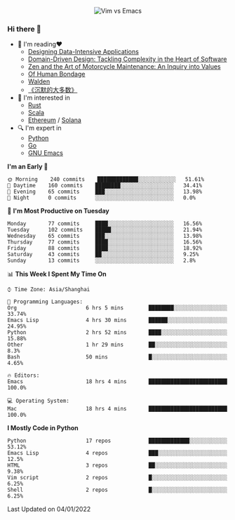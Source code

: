 <p align="center">
    <img src="https://gist.githubusercontent.com/coldnight/e696baffb094e71c96cb302118878eae/raw/40ea5053a6f66cc65f90f437e4173497da225958/banner.gif" alt="Vim vs Emacs" />
</p>

### Hi there 👋

- 📖 I'm reading❤️
    + [Designing Data-Intensive Applications](https://www.oreilly.com/library/view/designing-data-intensive-applications/9781491903063/)
    + [Domain-Driven Design: Tackling Complexity in the Heart of Software](https://www.dddcommunity.org/book/evans_2003/)
    + [Zen and the Art of Motorcycle Maintenance: An Inquiry into Values](https://en.wikipedia.org/wiki/Zen_and_the_Art_of_Motorcycle_Maintenance)
    + [Of Human Bondage](https://en.wikipedia.org/wiki/Of_Human_Bondage)
    + [Walden](https://en.wikipedia.org/wiki/Walden)
    + [《沉默的大多数》](https://en.wikipedia.org/wiki/Silent_majority)
- 🌱 I'm interested in
    + [Rust](https://www.rust-lang.org/)
    + [Scala](https://www.scala-lang.org/)
    + [Ethereum](https://ethereum.org/en/) / [Solana](https://solana.com/)
- 🔍 I'm expert in
    + [Python](https://www.python.org/)
    + [Go](https://go.dev/)
    + [GNU Emacs](https://www.gnu.org/software/emacs/)

<!--START_SECTION:waka-->
**I'm an Early 🐤** 

```text
🌞 Morning    240 commits    █████████████░░░░░░░░░░░░   51.61% 
🌆 Daytime    160 commits    ████████░░░░░░░░░░░░░░░░░   34.41% 
🌃 Evening    65 commits     ███░░░░░░░░░░░░░░░░░░░░░░   13.98% 
🌙 Night      0 commits      ░░░░░░░░░░░░░░░░░░░░░░░░░   0.0%

```
📅 **I'm Most Productive on Tuesday** 

```text
Monday       77 commits     ████░░░░░░░░░░░░░░░░░░░░░   16.56% 
Tuesday      102 commits    █████░░░░░░░░░░░░░░░░░░░░   21.94% 
Wednesday    65 commits     ███░░░░░░░░░░░░░░░░░░░░░░   13.98% 
Thursday     77 commits     ████░░░░░░░░░░░░░░░░░░░░░   16.56% 
Friday       88 commits     ████░░░░░░░░░░░░░░░░░░░░░   18.92% 
Saturday     43 commits     ██░░░░░░░░░░░░░░░░░░░░░░░   9.25% 
Sunday       13 commits     ░░░░░░░░░░░░░░░░░░░░░░░░░   2.8%

```


📊 **This Week I Spent My Time On** 

```text
⌚︎ Time Zone: Asia/Shanghai

💬 Programming Languages: 
Org                      6 hrs 5 mins        ████████░░░░░░░░░░░░░░░░░   33.74% 
Emacs Lisp               4 hrs 30 mins       ██████░░░░░░░░░░░░░░░░░░░   24.95% 
Python                   2 hrs 52 mins       ████░░░░░░░░░░░░░░░░░░░░░   15.88% 
Other                    1 hr 29 mins        ██░░░░░░░░░░░░░░░░░░░░░░░   8.3% 
Bash                     50 mins             █░░░░░░░░░░░░░░░░░░░░░░░░   4.65%

🔥 Editors: 
Emacs                    18 hrs 4 mins       █████████████████████████   100.0%

💻 Operating System: 
Mac                      18 hrs 4 mins       █████████████████████████   100.0%

```

**I Mostly Code in Python** 

```text
Python                   17 repos            █████████████░░░░░░░░░░░░   53.12% 
Emacs Lisp               4 repos             ███░░░░░░░░░░░░░░░░░░░░░░   12.5% 
HTML                     3 repos             ██░░░░░░░░░░░░░░░░░░░░░░░   9.38% 
Vim script               2 repos             █░░░░░░░░░░░░░░░░░░░░░░░░   6.25% 
Shell                    2 repos             █░░░░░░░░░░░░░░░░░░░░░░░░   6.25%

```



 Last Updated on 04/01/2022
<!--END_SECTION:waka-->
